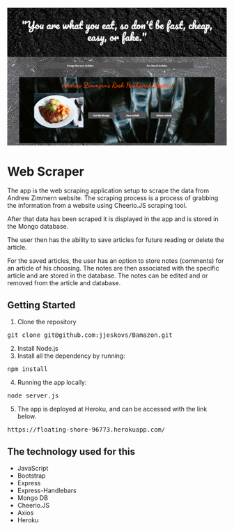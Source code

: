 ![logo](public/assets/images/WebScraper.png)
# Web Scraper

The app is the web scraping application setup to scrape the data from Andrew Zimmern website. The scraping process is a process of grabbing the information from a website using Cheerio.JS scraping tool. 

After that data has been scraped it is displayed in the app and is stored in the Mongo database. 

The user then has the ability to save articles for future reading or delete the article. 

For the saved articles, the user has an option to store notes (comments) for an article of his choosing. The notes are then associated with the specific article and are stored in the database. The notes can be edited and or removed from the article and database. 


## Getting Started
1. Clone the repository 
<pre>git clone git@github.com:jjeskovs/Bamazon.git</pre>

2. Install Node.js
3. Install all the dependency by running: 
<pre>npm install</pre>


4. Running the app locally: 
<pre>node server.js</pre>

5. The app is deployed at Heroku, and can be accessed with the link below. 

<pre>https://floating-shore-96773.herokuapp.com/</pre>


## The technology used for this

* JavaScript 
* Bootstrap
* Express
* Express-Handlebars
* Mongo DB
* Cheerio.JS
* Axios
* Heroku
